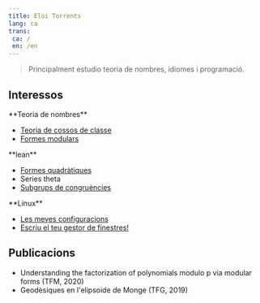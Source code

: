 ```yaml
---
title: Eloi Torrents
lang: ca
trans:
 ca: /
 en: /en
---
```

> Principalment estudio teoria de nombres, idiomes i programació.

## Interessos

<div class="square-group">
<div>
**Teoria de nombres**

- [Teoria de cossos de classe](teoria_de_nombres/teoria_de_cossos_de_classe)
- [Formes modulars](formes_modulars.html)
</div>
<div>
**lean**

- [Formes quadràtiques](lean/formes_quadratiques.html)
- Series theta
- [Subgrups de congruències](https://github.com/Eloitor/Modular-forms-in-Lean/tree/master/src/CongruenceSubgroups)
</div>
<div>
**Linux**

- [Les meves configuracions](https://github.com/Eloitor/dotfiles)
- [Escriu el teu gestor de finestres!](linux/gestor_de_finestres)
</div>
</div>



## Publicacions

- Understanding the factorization of polynomials modulo p via modular forms (TFM, 2020)
- Geodèsiques en l'elipsoide de Monge (TFG, 2019)

<!-- ## Links interessants

Explicació de productes tensorials: -->

